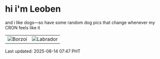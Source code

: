# hi i'm Leoben

and i like dogs—so have some random dog pics that change whenever my CRON feels like it

|  |  |
|--------|----------|
| ![Borzoi](https://random-dog-vercel.vercel.app/api/random-borzoi?v=1755128831) | ![Labrador](https://random-dog-vercel.vercel.app/api/random-labrador?v=1755128831) |

Last updated: 2025-08-14 07:47 PHT
